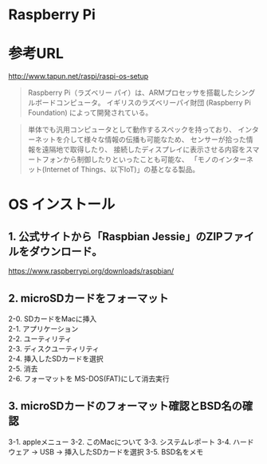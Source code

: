
# Raspberry Pi

# 参考URL

http://www.tapun.net/raspi/raspi-os-setup


>Raspberry Pi（ラズベリー パイ）は、ARMプロセッサを搭載したシングルボードコンピュータ。
>イギリスのラズベリーパイ財団 (Raspberry Pi Foundation) によって開発されている。

>単体でも汎用コンピュータとして動作するスペックを持っており、
>インターネットを介して様々な情報の伝播も可能なため、
>センサーが拾った情報を遠隔地で取得したり、
>接続したディスプレイに表示させる内容をスマートフォンから制御したりといったことも可能な、
>「モノのインターネット(Internet of Things、以下IoT)」の基となる製品。


# OS インストール

## 1. 公式サイトから「Raspbian Jessie」のZIPファイルをダウンロード。
https://www.raspberrypi.org/downloads/raspbian/
  
## 2. microSDカードをフォーマット
  
2-0. SDカードをMacに挿入  
2-1. アプリケーション  
2-2. ユーティリティ  
2-3. ディスクユーティリティ  
2-4. 挿入したSDカードを選択  
2-5. 消去  
2-6. フォーマットを MS-DOS(FAT)にして消去実行  
  
## 3. microSDカードのフォーマット確認とBSD名の確認
3-1. appleメニュー
3-2. このMacについて
3-3. システムレポート
3-4. ハードウェア -> USB -> 挿入したSDカードを選択
3-5. BSD名をメモ














